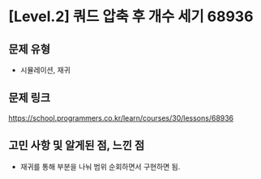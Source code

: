 # [Level.2] 쿼드 압축 후 개수 세기 68936

## 문제 유형
- 시뮬레이션, 재귀

## 문제 링크
https://school.programmers.co.kr/learn/courses/30/lessons/68936

## 고민 사항 및 알게된 점, 느낀 점
- 재귀를 통해 부분을 나눠 범위 순회하면서 구현하면 됨.
